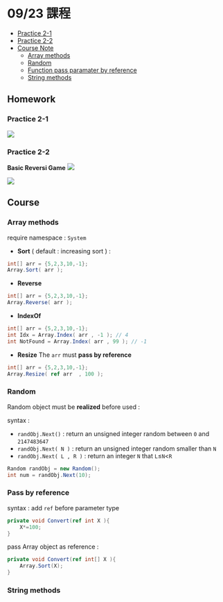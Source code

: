 # 09/23 課程

- [Practice 2-1](#practice-2-1)
- [Practice 2-2](#practice-2-2)
- [Course Note](#course)
    - [Array methods](#array-methods)
    - [Random](#random)
    - [Function pass paramater by reference](#pass-by-reference)
    - [String methods](#string-methods)

## Homework
### Practice 2-1

![](https://i.imgur.com/YKIBZ3r.png)

### Practice 2-2 
**Basic Reversi Game**
![](https://i.imgur.com/mqbgvvR.png)

![](https://i.imgur.com/e0CbBlY.png)
## Course
### Array methods
require namespace : `System`

- **Sort** ( default : increasing sort ) : 
```cs
int[] arr = {5,2,3,10,-1};
Array.Sort( arr );
```
- **Reverse**
```cs
int[] arr = {5,2,3,10,-1};
Array.Reverse( arr );
```

- **IndexOf**
```cs
int[] arr = {5,2,3,10,-1};
int Idx = Array.Index( arr , -1 ); // 4
int NotFound = Array.Index( arr , 99 ); // -1
```

- **Resize**
The `arr` must **pass by reference**
```cs
int[] arr = {5,2,3,10,-1};
Array.Resize( ref arr  , 100 );
```

### Random
Random object must be **realized** before used : 

syntax : 
- `randObj.Next()` : return an unsigned integer random between `0` and `2147483647`
- `randObj.Next( N )` : return an unsigned integer random smaller than `N`
- `randObj.Next( L , R )` : return an integer `N` that `L`≤`N`<`R`
```cs
Random randObj = new Random();
int num = randObj.Next(10);
```

### Pass by reference 
syntax : add `ref` before parameter type
```cs
private void Convert(ref int X ){
    X*=100;
}
```
pass Array object as reference : 
```cs
private void Convert(ref int[] X ){
    Array.Sort(X);
}
```

### String methods

